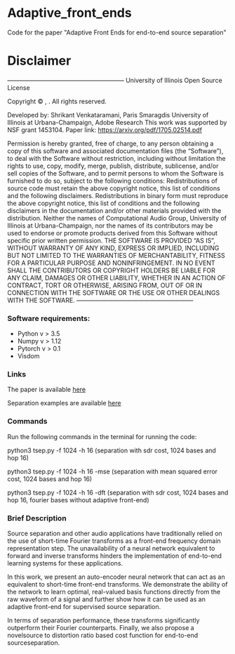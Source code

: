 # Adaptive_front_ends
Code for the paper "Adaptive Front Ends for end-to-end source separation"

# Disclaimer
———————————————————
University of Illinois
Open Source License

Copyright © <Year>, <Organization Name>. All rights reserved.

Developed by:
Shrikant Venkataramani, Paris Smaragdis
University of Illinois at Urbana-Champaign, Adobe Research
This work was supported by NSF grant 1453104.
Paper link: https://arxiv.org/pdf/1705.02514.pdf

Permission is hereby granted, free of charge, to any person obtaining a copy of this software and associated documentation files (the “Software”), to deal with the Software without restriction, including without limitation the rights to use, copy, modify, merge, publish, distribute, sublicense, and/or sell copies of the Software, and to permit persons to whom the Software is furnished to do so, subject to the following conditions:
Redistributions of source code must retain the above copyright notice, this list of conditions and the following disclaimers.
Redistributions in binary form must reproduce the above copyright notice, this list of conditions and the following disclaimers in the documentation and/or other materials provided with the distribution.
Neither the names of Computational Audio Group, University of Illinois at Urbana-Champaign, nor the names of its contributors may be used to endorse or promote products derived from this Software without specific prior written permission.
THE SOFTWARE IS PROVIDED “AS IS”, WITHOUT WARRANTY OF ANY KIND, EXPRESS OR IMPLIED, INCLUDING BUT NOT LIMITED TO THE WARRANTIES OF MERCHANTABILITY, FITNESS FOR A PARTICULAR PURPOSE AND NONINFRINGEMENT.  IN NO EVENT SHALL THE CONTRIBUTORS OR COPYRIGHT HOLDERS BE LIABLE FOR ANY CLAIM, DAMAGES OR OTHER LIABILITY, WHETHER IN AN ACTION OF CONTRACT, TORT OR OTHERWISE, ARISING FROM, OUT OF OR IN CONNECTION WITH THE SOFTWARE OR THE USE OR OTHER DEALINGS WITH THE SOFTWARE.
———————————————————

### Software requirements: 
* Python v > 3.5
* Numpy v > 1.12 
* Pytorch v > 0.1 
* Visdom

### Links
The paper is available [here](https://arxiv.org/pdf/1705.02514.pdf)

Separation examples are available [here](http://www.vshrikant.com/nn_adaptive_transforms.html)

### Commands
Run the following commands in the terminal for running the code:

python3 tsep.py -f 1024 -h 16 (separation with sdr cost, 1024 bases and hop 16)

python3 tsep.py -f 1024 -h 16 -mse (separation with mean squared error cost, 1024 bases and hop 16)

python3 tsep.py -f 1024 -h 16 -dft (separation with sdr cost, 1024 bases and hop 16, fourier bases without adaptive front-end)

### Brief Description

Source separation and other audio applications have traditionally
relied on the use of short-time Fourier transforms as a front-end
frequency domain representation step. The unavailability of a neural
network equivalent to forward and inverse transforms hinders the implementation
of end-to-end learning systems for these applications.

In this work, we present an auto-encoder neural network that can act as an equivalent
to short-time front-end transforms. We demonstrate the ability
of the network to learn optimal, real-valued basis functions directly
from the raw waveform of a signal and further show how it can be
used as an adaptive front-end for supervised source separation.

In terms of separation performance, these transforms significantly outperform 
their Fourier counterparts. Finally, we also propose a novelsource to distortion ratio 
based cost function for end-to-end sourceseparation.
